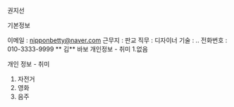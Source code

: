 권지선

기본정보

이메일 :  nipponbetty@naver.com
근무지 :  판교
직무 : 디자이너
기술 : .. 
전화번호 : 010-3333-9999
** 김** 바보
개인정보 - 취미
1.없음

개인 정보 - 취미
1. 자전거
2. 영화
3. 음주


